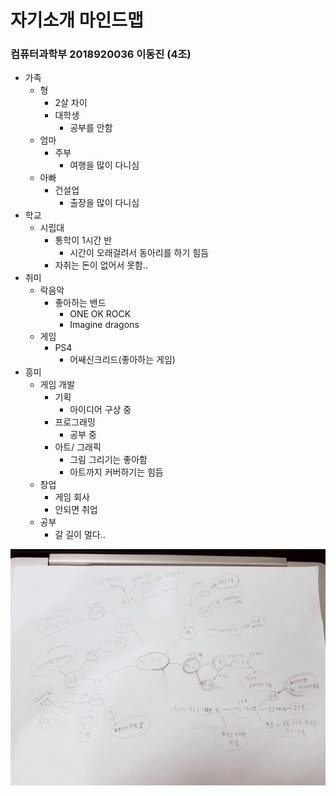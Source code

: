 # 자기소개 마인드맵
### 컴퓨터과학부 2018920036 이동진 (4조)

* 가족
  * 형
    * 2살 차이
    * 대학생
      * 공부를 안함
  * 엄마
    * 주부
      * 여행을 많이 다니심
  * 아빠
    * 건설업
      * 출장을 많이 다니심
 * 학교
   * 시립대
     * 통학이 1시간 반
       * 시간이 오래걸려서 동아리를 하기 힘듬
     * 자취는 돈이 없어서 못함..
 * 취미
   * 락음악
     * 좋아하는 밴드
       * ONE OK ROCK
       * Imagine dragons
   * 게임
     * PS4
       * 어쌔신크리드(좋아하는 게임)
  * 흥미
    * 게임 개발
      * 기획
        * 아이디어 구상 중
      * 프로그래밍
        * 공부 중
      * 아트/ 그래픽
        * 그림 그리기는 좋아함
        * 아트까지 커버하기는 힘듬
    * 창업
      * 게임 회사
      * 안되면 취업
    * 공부
      * 갈 길이 멀다..
      
![마인드맵](https://github.com/overnew/gaza/blob/master/%EC%9D%B4%EB%8F%99%EC%A7%84%20%EB%A7%88%EC%9D%B8%EB%93%9C%EB%A7%B5.jpg?raw=true)
     
